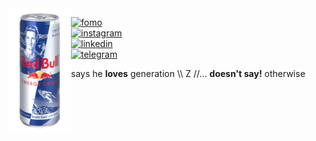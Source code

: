 <!-- <div align="center"> -->
  <!-- <a href="https://gzmland.ru/" target="_blank"><img src="https://media.giphy.com/media/YlmI36YAWe7KScC7hK/source.gif" width="280" height="auto" /></a> -->
  <!-- <a href="https://gzmland.ru/" target="_blank"><img src="https://media.giphy.com/media/YlmI36YAWe7KScC7hK/source.gif" width="280" height="auto" /></a> -->
  <!-- <a href="https://gzmland.ru/" target="_blank"><img src="img/source-8.gif" width="700" height="auto" /></a> -->
<!-- </div> -->

<!-- <img align="left" src="img/source-10.png " width="180" height="auto"> -->
<img align="left" src="img/source-15.gif" width="100" height="auto">

<!-- [![fomo](https://img.shields.io/badge/fomo-0xR83429154B6E4B90-313131?style=flat-square&labelColor=313131&color=313131)](https://en.wikipedia.org/wiki/Fear_of_missing_out)   -->
[![fomo](https://img.shields.io/badge/fomo-313131?style=flat-square&labelColor=313131&color=313131)](https://en.wikipedia.org/wiki/Fear_of_missing_out)  
[![instagram](https://img.shields.io/badge/-@adkasyv-313131?style=flat-square&labelColor=313131&logo=instagram&logoColor=white&color=313131)](https://instagram.com/adkasyv)  
[![linkedin](https://img.shields.io/badge/-@adkasyv-313131?style=flat-square&labelColor=313131&logo=VK&logoColor=white&color=313131)](https://vk.com/adkasyv)  
[![telegram](https://img.shields.io/badge/-@adkasyv-313131?style=flat-square&labelColor=313131&logo=Telegram&logoColor=#000000&color=313131)](https://t.me/adkasyv)

says he **loves** generation \\\ Z //... **doesn't say!** otherwise

<!--
**adkasyv/adkasyv** is a ✨ _special_ ✨ repository because its `README.md` (this file) appears on your GitHub profile.

Here are some ideas to get you started:

- 🔭 I’m currently working on ...
- 🌱 I’m currently learning ...
- 👯 I’m looking to collaborate on ...
- 🤔 I’m looking for help with ...
- 💬 Ask me about ...
- 📫 How to reach me: ...
- 😄 Pronouns: ...
- ⚡ Fun fact: ...
-->
